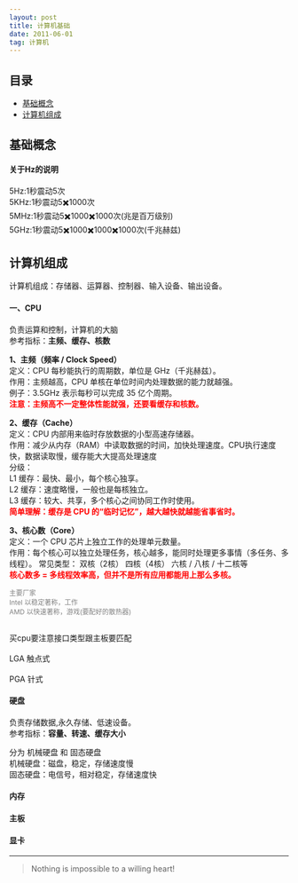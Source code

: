 ```yaml
---
layout: post
title: 计算机基础 
date: 2011-06-01
tag: 计算机
---
```


## 目录
- [基础概念](#content1)
- [计算机组成](#content2)



## <a id="content1">基础概念</a>

#### **关于Hz的说明**       
5Hz:1秒震动5次     
5KHz:1秒震动5✖️1000次    
5MHz:1秒震动5✖️1000✖️1000次(兆是百万级别)      
5GHz:1秒震动5✖️1000✖️1000✖️1000次(千兆赫兹)      


## <a id="content2">计算机组成</a>


计算机组成：存储器、运算器、控制器、输入设备、输出设备。

#### **一、CPU**  

负责运算和控制，计算机的大脑       
参考指标：<span style="font-weight:bold;">主频、缓存、核数</span>  

**1、主频（频率 / Clock Speed）**   
定义：CPU 每秒能执行的周期数，单位是 GHz（千兆赫兹）。   
作用：主频越高，CPU 单核在单位时间内处理数据的能力就越强。         
例子：3.5GHz 表示每秒可以完成 35 亿个周期。     
<span style="font-weight:bold;color:red;">注意：主频高不一定整体性能就强，还要看缓存和核数。</span>


**2、缓存（Cache）**   
定义：CPU 内部用来临时存放数据的小型高速存储器。       
作用：减少从内存（RAM）中读取数据的时间，加快处理速度。CPU执行速度快，数据读取慢，缓存能大大提高处理速度     
分级：   
L1 缓存：最快、最小，每个核心独享。    
L2 缓存：速度略慢，一般也是每核独立。    
L3 缓存：较大、共享，多个核心之间协同工作时使用。    
<span style="font-weight:bold;color:red;">简单理解：缓存是 CPU 的“临时记忆”，越大越快就越能省事省时。</span>


**3、核心数（Core）**    
定义：一个 CPU 芯片上独立工作的处理单元数量。    
作用：每个核心可以独立处理任务，核心越多，能同时处理更多事情（多任务、多线程）。
常见类型：
双核（2核） 四核（4核） 六核 / 八核 / 十二核等     
<span style="font-weight:bold;color:red;">核心数多 = 多线程效率高，但并不是所有应用都能用上那么多核。</span>    

<p style="color:gray;font-size:12px;">
主要厂家<br>   
Intel 以稳定著称，工作 <br>            
AMD 以快速著称，游戏(要配好的散热器) <br>  <br>        

买cpu要注意接口类型跟主板要匹配  <br>     
LGA 触点式     <br>   
PGA 针式
</p>


#### **硬盘**  

负责存储数据,永久存储、低速设备。                 
参考指标：<span style="font-weight:bold;">容量、转速、缓存大小</span>      

分为 机械硬盘 和 固态硬盘       
机械硬盘：磁盘，稳定，存储速度慢      
固态硬盘：电信号，相对稳定，存储速度快      


#### **内存**  

#### **主板**  

#### **显卡**  








----------
>  Nothing is impossible to a willing heart!